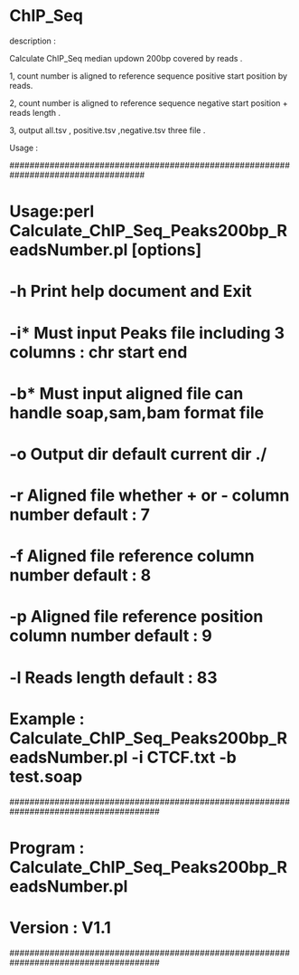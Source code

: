 # ChIP_Seq

description :

Calculate ChIP_Seq median updown 200bp covered by reads .

1, count number is aligned to reference sequence positive start position by reads.

2, count number is aligned to reference sequence negative start position + reads length .

3, output all.tsv , positive.tsv ,negative.tsv three file .

Usage :

###################################################################################

#         Usage:perl Calculate_ChIP_Seq_Peaks200bp_ReadsNumber.pl [options] 

#         -h            Print help document and Exit 

#         -i*  <str>    Must input Peaks file including 3 columns : chr start end

#         -b*  <str>    Must input aligned file can handle soap,sam,bam format file  

#         -o   <str>    Output dir  default current dir ./

#         -r   <int>    Aligned file whether + or - column number default : 7

#         -f   <int>    Aligned file reference column number default : 8

#         -p   <int>    Aligned file reference position column number default : 9

#         -l   <int>    Reads length default : 83

#     

#         Example : Calculate_ChIP_Seq_Peaks200bp_ReadsNumber.pl -i CTCF.txt -b test.soap

######################################################################################

#         Program : Calculate_ChIP_Seq_Peaks200bp_ReadsNumber.pl

#         Version : V1.1

######################################################################################


